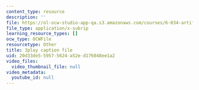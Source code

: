 ```yaml
---
content_type: resource
description: ''
file: https://ol-ocw-studio-app-qa.s3.amazonaws.com/courses/6-034-artificial-intelligence-fall-2010/20d33de559575624a52ed176048ee1a2_l-tzjenXrvI.vtt
file_type: application/x-subrip
learning_resource_types: []
ocw_type: OCWFile
resourcetype: Other
title: 3play caption file
uid: 20d33de5-5957-5624-a52e-d176048ee1a2
video_files:
  video_thumbnail_file: null
video_metadata:
  youtube_id: null
---
```

